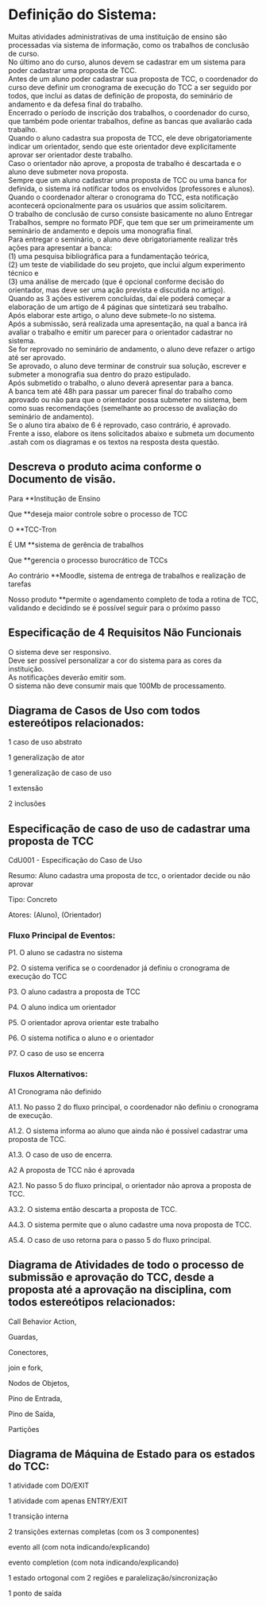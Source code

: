 # Definição do Sistema:   
  
Muitas atividades administrativas de uma instituição de ensino são processadas via sistema de informação, como os trabalhos de conclusão de curso.   
No último ano do curso, alunos devem se cadastrar em um sistema para poder cadastrar uma proposta de TCC.   
Antes de um aluno poder cadastrar sua proposta de TCC, o coordenador do curso deve definir um cronograma de execução do TCC a ser seguido por todos, que inclui as datas de definição de proposta, do seminário de andamento e da defesa final do trabalho.   
Encerrado o período de inscrição dos trabalhos, o coordenador do curso, que também pode orientar trabalhos, define as bancas que avaliarão cada trabalho.   
Quando o aluno cadastra sua proposta de TCC, ele deve obrigatoriamente indicar um orientador, sendo que este orientador deve explicitamente aprovar ser orientador deste trabalho.   
Caso o orientador não aprove, a proposta de trabalho é descartada e o aluno deve submeter nova proposta.   
Sempre que um aluno cadastrar uma proposta de TCC ou uma banca for definida, o sistema irá notificar todos os envolvidos (professores e alunos).   
Quando o coordenador alterar o cronograma do TCC, esta notificação acontecerá opcionalmente para os usuários que assim solicitarem.   
O trabalho de conclusão de curso consiste basicamente no aluno Entregar Trabalhos, sempre no formato PDF, que tem que ser um primeiramente um seminário de andamento e depois uma monografia final.   
Para entregar o seminário, o aluno deve obrigatoriamente realizar três ações para apresentar a banca:   
(1) uma pesquisa bibliográfica para a fundamentação teórica,   
(2) um teste de viabilidade do seu projeto, que inclui algum experimento técnico e   
(3) uma análise de mercado (que é opcional conforme decisão do orientador, mas deve ser uma ação prevista e discutida no artigo).  
Quando as 3 ações estiverem concluídas, daí ele poderá começar a elaboração de um artigo de 4 páginas que sintetizará seu trabalho.  
Após elaborar este artigo, o aluno deve submete-lo no sistema.   
Após a submissão, será realizada uma apresentação, na qual a banca irá avaliar o trabalho e emitir um parecer para o orientador cadastrar no sistema.   
Se for reprovado no seminário de andamento, o aluno deve refazer o artigo até ser aprovado.   
Se aprovado, o aluno deve terminar de construir sua solução, escrever e submeter a monografia sua dentro do prazo estipulado.   
Após submetido o trabalho, o aluno deverá apresentar para a banca.   
A banca tem até 48h para passar um parecer final do trabalho como aprovado ou não para que o orientador possa submeter no sistema, bem como suas recomendações (semelhante ao processo de avaliação do seminário de andamento).   
Se o aluno tira abaixo de 6 é reprovado, caso contrário, é aprovado.  
Frente a isso, elabore os itens solicitados abaixo e submeta um documento .astah com os diagramas e os textos na resposta desta questão.  
  
  
  
## Descreva o produto acima conforme o Documento de visão.  
  
  
  
 Para **Institução de Ensino  
  
 Que **deseja maior controle sobre o processo de TCC  
  
 O **TCC-Tron  
  
 É UM **sistema de gerência de trabalhos  
  
 Que **gerencia o processo burocrático de TCCs  
  
 Ao contrário **Moodle, sistema de entrega de trabalhos e realização de tarefas  
  
 Nosso produto **permite o agendamento completo de toda a rotina de TCC, validando e decidindo se é possível seguir para o próximo passo  
  
  
  
## Especificação de 4 Requisitos Não Funcionais  
  
O sistema deve ser responsivo.  
Deve ser possível personalizar a cor do sistema para as cores da instituição.  
As notificações deverão emitir som.  
O sistema não deve consumir mais que 100Mb de processamento.  
  
  
## Diagrama de Casos de Uso com todos estereótipos relacionados:   
  
  
  
1 caso de uso abstrato  
  
1 generalização de ator  
  
1 generalização de caso de uso  
  
1 extensão  
  
2 inclusões  
  
  
  
## Especificação de caso de uso de cadastrar uma proposta de TCC  
  
 CdU001 - Especificação do Caso de Uso  
  
Resumo:   Aluno cadastra uma proposta de tcc, o orientador decide ou não aprovar
  
Tipo:   Concreto
  
Atores: (Aluno), (Orientador)  
  

  
### Fluxo Principal de Eventos:  
  
P1. O aluno se cadastra no sistema
  
P2. O sistema verifica se o coordenador já definiu o cronograma de execução do TCC
  
P3. O aluno cadastra a proposta de TCC
  
P4. O aluno indica um orientador
  
P5. O orientador aprova orientar este trabalho

P6. O sistema notifica o aluno e o orientador

P7. O caso de uso se encerra
  

### Fluxos Alternativos:  
 
  
A1 Cronograma não definido
  
A1.1. No passo 2 do fluxo principal, o coordenador não definiu o cronograma de execução.  
    
A1.2. O sistema informa ao aluno que ainda não é possível cadastrar uma proposta de TCC.  

A1.3. O caso de uso de encerra.
 

A2 A proposta de TCC não é aprovada
  
A2.1. No passo 5 do fluxo principal, o orientador não aprova a proposta de TCC.
  
A3.2. O sistema então descarta a proposta de TCC.  
  
A4.3. O sistema permite que o aluno cadastre uma nova proposta de TCC.  

A5.4. O caso de uso retorna para o passo 5 do fluxo principal.
  
  
  
## Diagrama de Atividades de todo o processo de submissão e aprovação do TCC, desde a proposta até a aprovação na disciplina, com todos estereótipos relacionados:   
  
Call Behavior Action,   
  
Guardas,   
  
Conectores,   
  
join e fork,   
  
Nodos de Objetos,   
  
Pino de Entrada,   
  
Pino de Saída,   
  
Partições  
  
  
  
  
  
## Diagrama de Máquina de Estado para os estados do TCC:   
  
  
  
1 atividade com DO/EXIT  
  
1 atividade com apenas ENTRY/EXIT  
  
1 transição interna  
  
2 transições externas completas (com os 3 componentes)  
  
evento all (com nota indicando/explicando)  
  
evento completion (com nota indicando/explicando)  
  
1 estado ortogonal com 2 regiões e paralelização/sincronização  
  
1 ponto de saída  

